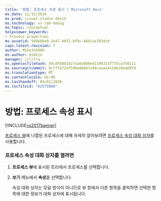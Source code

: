 ```yaml
---
title: '방법: 프로세스 속성 표시 | Microsoft Docs'
ms.date: 11/15/2016
ms.prod: visual-studio-dev14
ms.technology: vs-ide-debug
ms.topic: conceptual
helpviewer_keywords:
- Process properties
ms.assetid: 5d9eb6e9-2e47-40f2-bf9c-464caa703dc9
caps.latest.revision: 7
author: MikeJo5000
ms.author: mikejo
manager: jillfra
ms.openlocfilehash: 59cdf89d1427aa8a080ed119831d7775ca750111
ms.sourcegitcommit: 6cfffa72af599a9d667249caaaa411bb28ea69fd
ms.translationtype: MT
ms.contentlocale: ko-KR
ms.lasthandoff: 09/02/2020
ms.locfileid: "62575860"
---
```

# <a name="how-to-display-process-properties"></a>방법: 프로세스 속성 표시
[!INCLUDE[vs2017banner](../includes/vs2017banner.md)]

[프로세스 뷰](../debugger/processes-view.md)에 나열된 프로세스에 대해 자세히 알아보려면 [프로세스 속성 대화 상자](../debugger/process-properties-dialog-box.md)를 사용합니다.  
  
### <a name="to-open-a-process-properties-dialog-box"></a>프로세스 속성 대화 상자를 열려면  
  
1. **프로세스 뷰**에 표시된 트리에서 프로세스를 선택합니다.  
  
2. **보기** 메뉴에서 **속성**을 선택합니다.  
  
   속성 대화 상자는 모달 방식이 아니므로 뷰 창에서 다른 항목을 클릭하면 선택한 항목에 대한 정보가 대화 상자에 표시됩니다.
